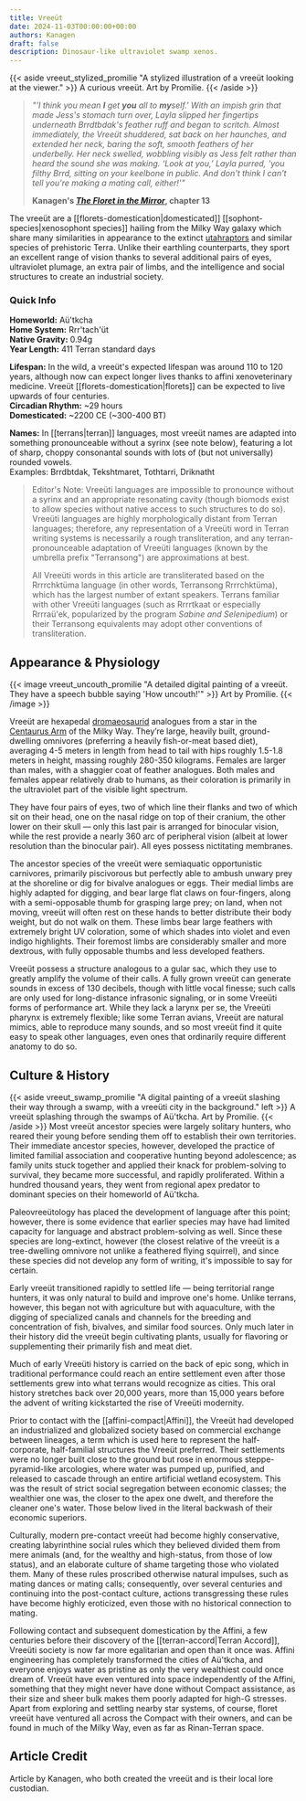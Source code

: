 ```yaml
---
title: Vreeüt
date: 2024-11-03T00:00:00+00:00
authors: Kanagen
draft: false
description: Dinosaur-like ultraviolet swamp xenos.
---
```

{{< aside vreeut_stylized_promilie "A stylized illustration of a vreeüt looking at the viewer." >}}
    A curious vreeüt.
    Art by Promilie.
{{< /aside >}}

> _"'I think you mean **I** get **you** all to **my**self.' With an impish grin that made Jess's stomach turn over, Layla slipped her fingertips underneath Brrdtbdak's feather ruff and began to scritch. Almost immediately, the Vreeüt shuddered, sat back on her haunches, and extended her neck, baring the soft, smooth feathers of her underbelly. Her neck swelled, wobbling visibly as Jess felt rather than heard the sound she was making. ‘Look at you,’ Layla purred, 'you filthy Brrd, sitting on your keelbone in public. And don't think I can't tell you're making a mating call, either!'"_
> 
> **Kanagen's [_The Floret in the Mirror_](https://archiveofourown.org/works/50435179/chapters/132731302), chapter 13**

The vreeüt are a [[florets-domestication|domesticated]] [[sophont-species|xenosophont species]] hailing from the Milky Way galaxy which share many similarities in appearance to the extinct [utahraptors](https://en.wikipedia.org/wiki/Utahraptor) and similar species of prehistoric Terra. Unlike their earthling counterparts, they sport an excellent range of vision thanks to several additional pairs of eyes, ultraviolet plumage, an extra pair of limbs, and the intelligence and social structures to create an industrial society.
### Quick Info
**Homeworld:** Aü'tkcha  
**Home System:** Rrr'tach'üt   
**Native Gravity:** 0.94g  
**Year Length:** 411 Terran standard days

**Lifespan:** In the wild, a vreeüt's expected lifespan was around 110 to 120 years, although now can expect longer lives thanks to affini xenoveterinary medicine. Vreeüt [[florets-domestication|florets]] can be expected to live upwards of four centuries.  
**Circadian Rhythm:** ~29 hours  
**Domesticated:** ~2200 CE (~300-400 BT)

**Names:** In [[terrans|terran]] languages, most vreeüt names are adapted into something pronounceable without a syrinx (see note below), featuring a lot of sharp, choppy consonantal sounds with lots of (but not universally) rounded vowels.  
Examples: Brrdbtdak, Tekshtmaret, Tothtarri, Driknatht

> Editor's Note: Vreeüti languages are impossible to pronounce without a syrinx and an appropriate resonating cavity (though biomods exist to allow species without native access to such structures to do so). Vreeüti languages are highly morphologically distant from Terran languages; therefore, any representation of a Vreeüti word in Terran writing systems is necessarily a rough transliteration, and any terran-pronounceable adaptation of Vreeüti languages (known by the umbrella prefix "Terransong") are approximations at best.  
> 
> All Vreeüti words in this article are transliterated based on the Rrrrchktüma language (in other words, Terransong Rrrrchktüma), which has the largest number of extant speakers. Terrans familiar with other Vreeüti languages (such as Rrrrtkaat or especially Rrrraü'ek, popularized by the program _Sabine and Selenipedium_) or their Terransong equivalents may adopt other conventions of transliteration.
## Appearance & Physiology
{{< image vreeut_uncouth_promilie "A detailed digital painting of a vreeüt. They have a speech bubble saying 'How uncouth!'" >}}
    Art by Promilie.
{{< /image >}}

Vreeüt are hexapedal [dromaeosaurid](https://en.wikipedia.org/wiki/Dromaeosauridae) analogues from a star in the [Centaurus Arm](https://en.wikipedia.org/wiki/Scutum%E2%80%93Centaurus_Arm) of the Milky Way. They’re large, heavily built, ground-dwelling omnivores (preferring a heavily fish-or-meat based diet), averaging 4-5 meters in length from head to tail with hips roughly 1.5-1.8 meters in height, massing roughly 280-350 kilograms. Females are larger than males, with a shaggier coat of feather analogues. Both males and females appear relatively drab to humans, as their coloration is primarily in the ultraviolet part of the visible light spectrum.

They have four pairs of eyes, two of which line their flanks and two of which sit on their head, one on the nasal ridge on top of their cranium, the other lower on their skull — only this last pair is arranged for binocular vision, while the rest provide a nearly 360 arc of peripheral vision (albeit at lower resolution than the binocular pair). All eyes possess nictitating membranes.

The ancestor species of the vreeüt were semiaquatic opportunistic carnivores, primarily piscivorous but perfectly able to ambush unwary prey at the shoreline or dig for bivalve analogues or eggs. Their medial limbs are highly adapted for digging, and bear large flat claws on four-fingers, along with a semi-opposable thumb for grasping large prey; on land, when not moving, vreeüt will often rest on these hands to better distribute their body weight, but do not walk on them. These limbs bear large feathers with extremely bright UV coloration, some of which shades into violet and even indigo highlights. Their foremost limbs are considerably smaller and more dextrous, with fully opposable thumbs and less developed feathers.

Vreeüt possess a structure analogous to a gular sac, which they use to greatly amplify the volume of their calls. A fully grown vreeüt can generate sounds in excess of 130 decibels, though with little vocal finesse; such calls are only used for long-distance infrasonic signaling, or in some Vreeüti forms of performance art. While they lack a larynx per se, the Vreeüti pharynx is extremely flexible; like some Terran avians, Vreeüt are natural mimics, able to reproduce many sounds, and so most vreeüt find it quite easy to speak other languages, even ones that ordinarily require different anatomy to do so.
## Culture & History
{{< aside vreeut_swamp_promilie "A digital painting of a vreeüt slashing their way through a swamp, with a vreeüti city in the background." left >}}
    A vreeüt splashing through the swamps of Aü'tkcha. Art by Promilie.
{{< /aside >}}
Most vreeüt ancestor species were largely solitary hunters, who reared their young before sending them off to establish their own territories. Their immediate ancestor species, however, developed the practice of limited familial association and cooperative hunting beyond adolescence; as family units stuck together and applied their knack for problem-solving to survival, they became more successful, and rapidly proliferated. Within a hundred thousand years, they went from regional apex predator to dominant species on their homeworld of Aü'tkcha.

Paleovreeütology has placed the development of language after this point; however, there is some evidence that earlier species may have had limited capacity for language and abstract problem-solving as well. Since these species are long-extinct, however (the closest relative of the vreeüt is a tree-dwelling omnivore not unlike a feathered flying squirrel), and since these species did not develop any form of writing, it's impossible to say for certain.

Early vreeüt transitioned rapidly to settled life — being territorial range hunters, it was only natural to build and improve one's home. Unlike terrans, however, this began not with agriculture but with aquaculture, with the digging of specialized canals and channels for the breeding and concentration of fish, bivalves, and similar food sources. Only much later in their history did the vreeüt begin cultivating plants, usually for flavoring or supplementing their primarily fish and meat diet.

Much of early Vreeüti history is carried on the back of epic song, which in traditional performance could reach an entire settlement even after those settlements grew into what terrans would recognize as cities. This oral history stretches back over 20,000 years, more than 15,000 years before the advent of writing kickstarted the rise of Vreeüti modernity.

Prior to contact with the [[affini-compact|Affini]], the Vreeüt had developed an industrialized and globalized society based on commercial exchange between lineages, a term which is used here to represent the half-corporate, half-familial structures the Vreeüt preferred. Their settlements were no longer built close to the ground but rose in enormous steppe-pyramid-like arcologies, where water was pumped up, purified, and released to cascade through an entire artificial wetland ecosystem. This was the result of strict social segregation between economic classes; the wealthier one was, the closer to the apex one dwelt, and therefore the cleaner one's water. Those below lived in the literal backwash of their economic superiors.

Culturally, modern pre-contact vreeüt had become highly conservative, creating labyrinthine social rules which they believed divided them from mere animals (and, for the wealthy and high-status, from those of low status), and an elaborate culture of shame targeting those who violated them. Many of these rules proscribed otherwise natural impulses, such as mating dances or mating calls; consequently, over several centuries and continuing into the post-contact culture, actions transgressing these rules have become highly eroticized, even those with no historical connection to mating.

Following contact and subsequent domestication by the Affini, a few centuries before their discovery of the [[terran-accord|Terran Accord]], Vreeüti society is now far more egalitarian and open than it once was. Affini engineering has completely transformed the cities of Aü'tkcha, and everyone enjoys water as pristine as only the very wealthiest could once dream of. Vreeüt have even ventured into space independently of the Affini, something that they might never have done without Compact assistance, as their size and sheer bulk makes them poorly adapted for high-G stresses. Apart from exploring and settling nearby star systems, of course, floret vreeüt have ventured all across the Compact with their owners, and can be found in much of the Milky Way, even as far as Rinan-Terran space.
## Article Credit
Article by Kanagen, who both created the vreeüt and is their local lore custodian.